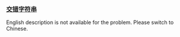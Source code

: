 ### [交错字符串](https://leetcode.com/problems/IY6buf)

<p>English description is not available for the problem. Please switch to Chinese.</p>
